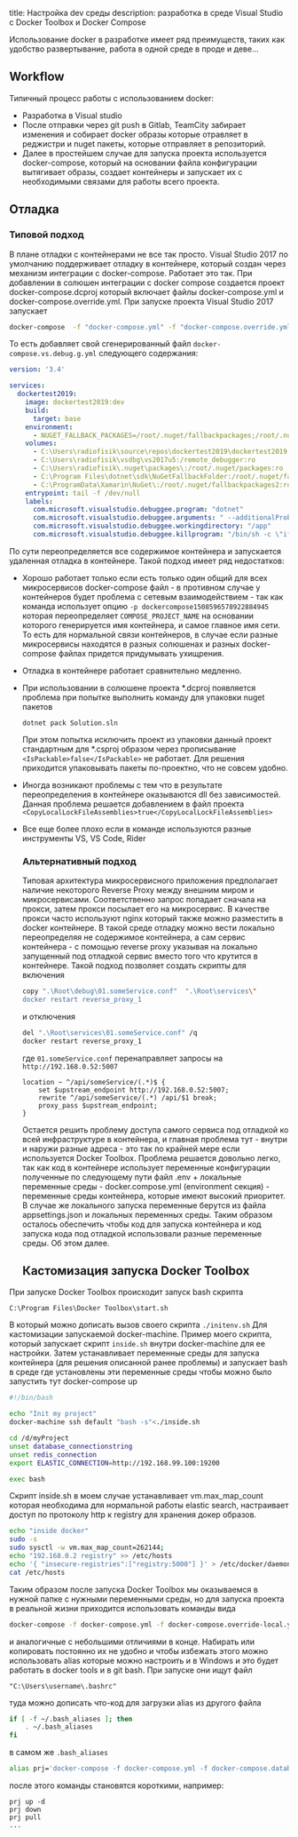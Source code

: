 title: Настройка dev среды
description: разработка в среде Visual Studio с Docker Toolbox и Docker Compose

Использование docker в разработке имеет ряд преимуществ, таких как удобство развертывание, работа в одной среде в проде и деве... 

## Workflow

Типичный процесс работы с использованием docker:

- Разработка в Visual studio
- После отправки через git push в Gitlab, TeamCity забирает изменения и собирает docker образы которые отравляет в реджистри и nuget пакеты, которые отправляет в репозиторий.
- Далее в простейшем случае для запуска проекта используется docker-compose, который на основании файла конфигурации вытягивает образы, создает контейнеры и запускает их с необходимыми связами для работы всего проекта.

## Отладка

### Типовой подход

В плане отладки с контейнерами не все так просто. Visual Studio 2017 по умолчанию поддерживает отладку в контейнере, который создан через механизм интеграции с docker-compose. Работает это так. При добавлении в солюшен интеграции с  docker compose создается проект docker-compose.dcproj который включает файлы docker-compose.yml и docker-compose.override.yml. При запуске проекта Visual Studio 2017 запускает 

```bash
docker-compose  -f "docker-compose.yml" -f "docker-compose.override.yml" -f "docker-compose.vs.debug.g.yml" -p dockercompose1508596578922884945 --no-ansi up -d
```

То есть добавляет свой сгенерированный файл `docker-compose.vs.debug.g.yml` следующего содержания:

```yml
version: '3.4'

services:
  dockertest2019:
    image: dockertest2019:dev
    build:
      target: base
    environment:
      - NUGET_FALLBACK_PACKAGES=/root/.nuget/fallbackpackages;/root/.nuget/fallbackpackages2
    volumes:
      - C:\Users\radiofisik\source\repos\dockertest2019\dockertest2019:/app
      - C:\Users\radiofisik\vsdbg\vs2017u5:/remote_debugger:ro
      - C:\Users\radiofisik\.nuget\packages\:/root/.nuget/packages:ro
      - C:\Program Files\dotnet\sdk\NuGetFallbackFolder:/root/.nuget/fallbackpackages:ro
      - C:\ProgramData\Xamarin\NuGet\:/root/.nuget/fallbackpackages2:ro
    entrypoint: tail -f /dev/null
    labels:
      com.microsoft.visualstudio.debuggee.program: "dotnet"
      com.microsoft.visualstudio.debuggee.arguments: " --additionalProbingPath /root/.nuget/packages --additionalProbingPath /root/.nuget/fallbackpackages --additionalProbingPath /root/.nuget/fallbackpackages2  \"bin/Debug/netcoreapp2.2/dockertest2019.dll\""
      com.microsoft.visualstudio.debuggee.workingdirectory: "/app"
      com.microsoft.visualstudio.debuggee.killprogram: "/bin/sh -c \"if PID=$$(pidof dotnet); then kill $$PID; fi\""
```

По сути переопределяется все содержимое контейнера и запускается удаленная отладка в контейнере. Такой подход имеет ряд недостатков:

- Хорошо работает только если есть только один общий для всех микросервисов docker-compose файл - в противном случае у контейнеров будет проблема с сетевым взаимодействием  - так как команда использует опцию `-p dockercompose1508596578922884945` которая переопределяет `COMPOSE_PROJECT_NAME` на основании которого генерируется имя контейнера, и самое главное имя сети. То есть для нормальной связи контейнеров, в случае если разные микросервисы находятся в разных солюшенах и разных docker-compose файлах придется придумывать ухищрения.

- Отладка в контейнере работает сравнительно медленно.

- При использовании в солюшене проекта *.dcproj появляется проблема при попытке выполнить команду для упаковки nuget пакетов

  ``` dotnet pack Solution.sln ```

  При этом попытка исключить проект из упаковки данный проект стандартным для *.csproj образом  через прописывание ``` <IsPackable>false</IsPackable>``` не работает. Для решения приходится упаковывать пакеты по-проектно, что не совсем удобно.

- Иногда возникают проблемы с тем что в результате переопределения в контейнере оказываются   dll без зависимостей. Данная проблема решается добавлением в файл проекта ```<CopyLocalLockFileAssemblies>true</CopyLocalLockFileAssemblies>```

- Все еще более плохо если в команде используются разные инструменты VS, VS Code, Rider

  ### Альтернативный подход

  Типовая архитектура микросервисного приложения предполагает наличие некоторого Reverse Proxy между внешним миром и микросервисами. Соответственно запрос попадает сначала на прокси, затем прокси посылает его на микросервис. В качестве прокси часто используют nginx который также можно разместить в docker контейнере.  В такой среде отладку можно вести локально переопределяя не содержимое контейнера, а сам сервис контейнера - с помощью reverse proxy указывая на локально запущенный под отладкой сервис вместо того что крутится в контейнере. Такой подход позволяет создать скрипты для включения 

  ```bash
  copy ".\Root\debug\01.someService.conf"  ".\Root\services\"
  docker restart reverse_proxy_1
  ```

  и отключения

  ```bash
  del ".\Root\services\01.someService.conf" /q
  docker restart reverse_proxy_1
  ```

  где `01.someService.conf` перенаправляет запросы на `http://192.168.0.52:5007`

  ```nginx
  location ~ ^/api/someService/(.*)$ {
      set $upstream_endpoint http://192.168.0.52:5007;
      rewrite ^/api/someService/(.*) /api/$1 break;
      proxy_pass $upstream_endpoint;
  }
  ```

  Остается решить проблему доступа самого сервиса под отладкой ко всей инфраструктуре в контейнера, и главная проблема тут - внутри и наружи разные адреса - это так по крайней мере если используется Docker Toolbox. Проблема решается довольно легко, так как код в контейнере использует переменные конфигурации полученные по следующему пути файл .env + локальные переменные среды - docker.compose.yml (environment секция) - переменные среды контейнера, которые имеют высокий приоритет. В случае же локального запуска переменные берутся из файла appsettings.json и локальных переменных среды. Таким образом осталось обеспечить чтобы код для запуска контейнера и код запуска кода под отладкой использовали разные переменные среды. Об этом далее.

  ## Кастомизация запуска Docker Toolbox

При запуске Docker Toolbox происходит запуск bash скрипта 

```
C:\Program Files\Docker Toolbox\start.sh
```

В который можно дописать вызов своего скрипта  `./initenv.sh` Для кастомизации запускаемой docker-machine. Пример моего скрипта, который запускает скрипт `inside.sh` внутри docker-machine для ее настройки. Затем устанавливает переменные среды для запуска контейнера (для решения описанной ранее проблемы) и запускает bash в среде где установлены эти переменные среды чтобы можно было запустить тут docker-compose up

```bash
#!/bin/bash

echo "Init my project"
docker-machine ssh default "bash -s"<./inside.sh

cd /d/myProject
unset database_connectionstring
unset redis_connection
export ELASTIC_CONNECTION=http://192.168.99.100:19200

exec bash 

```

Скрипт inside.sh в моем случае устанавливает vm.max_map_count которая необходима для нормальной работы elastic search, настраивает доступ по протоколу http к registry для хранения докер образов.

```bash
echo "inside docker"
sudo -s
sudo sysctl -w vm.max_map_count=262144;
echo "192.168.0.2 registry" >> /etc/hosts
echo '{ "insecure-registries":["registry:5000"] }' > /etc/docker/daemon.json
cat /etc/hosts
```

Таким образом после запуска Docker Toolbox мы оказываемся в нужной папке с нужными переменными среды, но для запуска проекта в реальной жизни приходится использовать команды вида

```bash
docker-compose -f docker-compose.yml -f docker-compose.override-local.yml -f docker-compose.database-local.yml -f docker-compose.mailcatcher.yml up -d
```

и аналогичные с небольшими отличиями в конце. Набирать или копировать постоянно их не удобно и чтобы избежать этого можно использовать alias которые можно настроить и в Windows и это будет работать в docker tools и в git bash. При запуске они ищут файл 

```
"C:\Users\username\.bashrc"
```

туда можно дописать что-код для загрузки alias из другого файла

```bash
if [ -f ~/.bash_aliases ]; then
    . ~/.bash_aliases
fi
```

в самом же `.bash_aliases `

```bash
alias prj='docker-compose -f docker-compose.yml -f docker-compose.database-local.yml -f docker-compose.mailcatcher.yml -f docker-compose.override-local.yml'
```

после этого команды становятся короткими, например:

```
prj up -d
prj down
prj pull
...
```

